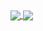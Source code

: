 <a href="https://github.com/DiasSergio">
  <img align="center" src="https://github-readme-stats.vercel.app/api/top-langs/?username=DiasSergio&layout=compact" />
</a>


<a href="https://github.com/DiasSergio">
  <img align="center" src="https://github-readme-stats.vercel.app/api?username=DiasSergio" />
</a>
